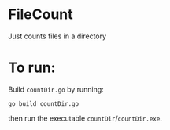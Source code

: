 # FileCount
Just counts files in a directory

# To run:

Build `countDir.go` by running:

```
go build countDir.go
```

then run the executable `countDir`/`countDir.exe`.
